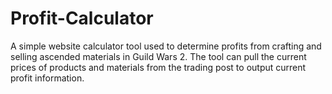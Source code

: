 # Profit-Calculator
A simple website calculator tool used to determine profits from crafting and selling ascended materials in Guild Wars 2.  The tool can pull the current prices of products and materials from the trading post to output current profit information.

